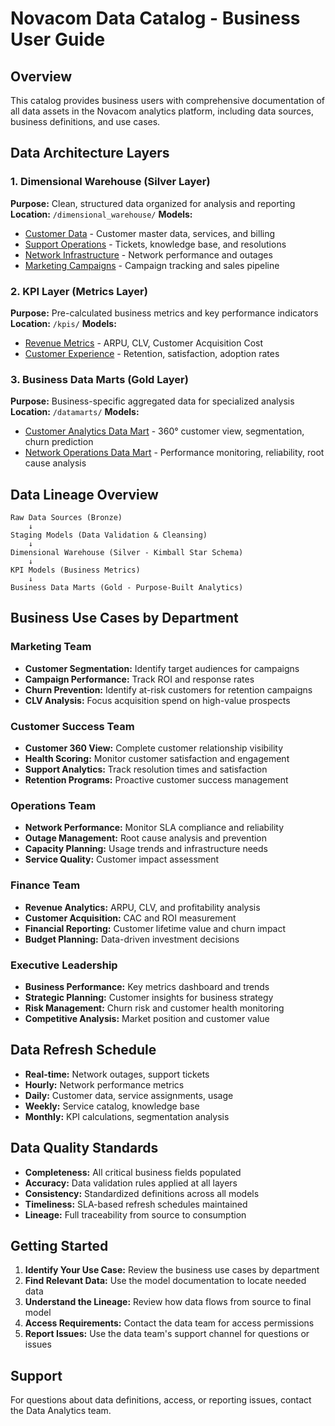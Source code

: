 # Novacom Data Catalog - Business User Guide

## Overview
This catalog provides business users with comprehensive documentation of all data assets in the Novacom analytics platform, including data sources, business definitions, and use cases.

## Data Architecture Layers

### 1. Dimensional Warehouse (Silver Layer)
**Purpose:** Clean, structured data organized for analysis and reporting
**Location:** `/dimensional_warehouse/`
**Models:**
- [Customer Data](dimensional_warehouse/customer_data.md) - Customer master data, services, and billing
- [Support Operations](dimensional_warehouse/support_operations.md) - Tickets, knowledge base, and resolutions
- [Network Infrastructure](dimensional_warehouse/network_infrastructure.md) - Network performance and outages
- [Marketing Campaigns](dimensional_warehouse/marketing_campaigns.md) - Campaign tracking and sales pipeline

### 2. KPI Layer (Metrics Layer)
**Purpose:** Pre-calculated business metrics and key performance indicators
**Location:** `/kpis/`
**Models:**
- [Revenue Metrics](kpis/revenue_metrics.md) - ARPU, CLV, Customer Acquisition Cost
- [Customer Experience](kpis/customer_experience.md) - Retention, satisfaction, adoption rates

### 3. Business Data Marts (Gold Layer)
**Purpose:** Business-specific aggregated data for specialized analysis
**Location:** `/datamarts/`
**Models:**
- [Customer Analytics Data Mart](datamarts/customer_analytics_datamart.md) - 360° customer view, segmentation, churn prediction
- [Network Operations Data Mart](datamarts/network_operations_datamart.md) - Performance monitoring, reliability, root cause analysis

## Data Lineage Overview

```
Raw Data Sources (Bronze)
    ↓
Staging Models (Data Validation & Cleansing)
    ↓
Dimensional Warehouse (Silver - Kimball Star Schema)
    ↓
KPI Models (Business Metrics)
    ↓
Business Data Marts (Gold - Purpose-Built Analytics)
```

## Business Use Cases by Department

### Marketing Team
- **Customer Segmentation:** Identify target audiences for campaigns
- **Campaign Performance:** Track ROI and response rates
- **Churn Prevention:** Identify at-risk customers for retention campaigns
- **CLV Analysis:** Focus acquisition spend on high-value prospects

### Customer Success Team
- **Customer 360 View:** Complete customer relationship visibility
- **Health Scoring:** Monitor customer satisfaction and engagement
- **Support Analytics:** Track resolution times and satisfaction
- **Retention Programs:** Proactive customer success management

### Operations Team
- **Network Performance:** Monitor SLA compliance and reliability
- **Outage Management:** Root cause analysis and prevention
- **Capacity Planning:** Usage trends and infrastructure needs
- **Service Quality:** Customer impact assessment

### Finance Team
- **Revenue Analytics:** ARPU, CLV, and profitability analysis
- **Customer Acquisition:** CAC and ROI measurement
- **Financial Reporting:** Customer lifetime value and churn impact
- **Budget Planning:** Data-driven investment decisions

### Executive Leadership
- **Business Performance:** Key metrics dashboard and trends
- **Strategic Planning:** Customer insights for business strategy
- **Risk Management:** Churn risk and customer health monitoring
- **Competitive Analysis:** Market position and customer value

## Data Refresh Schedule
- **Real-time:** Network outages, support tickets
- **Hourly:** Network performance metrics
- **Daily:** Customer data, service assignments, usage
- **Weekly:** Service catalog, knowledge base
- **Monthly:** KPI calculations, segmentation analysis

## Data Quality Standards
- **Completeness:** All critical business fields populated
- **Accuracy:** Data validation rules applied at all layers
- **Consistency:** Standardized definitions across all models
- **Timeliness:** SLA-based refresh schedules maintained
- **Lineage:** Full traceability from source to consumption

## Getting Started
1. **Identify Your Use Case:** Review the business use cases by department
2. **Find Relevant Data:** Use the model documentation to locate needed data
3. **Understand the Lineage:** Review how data flows from source to final model
4. **Access Requirements:** Contact the data team for access permissions
5. **Report Issues:** Use the data team's support channel for questions or issues

## Support
For questions about data definitions, access, or reporting issues, contact the Data Analytics team.